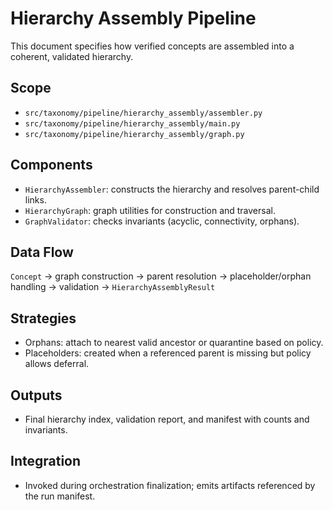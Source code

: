 # Hierarchy Assembly Pipeline

This document specifies how verified concepts are assembled into a coherent, validated hierarchy.

## Scope

- `src/taxonomy/pipeline/hierarchy_assembly/assembler.py`
- `src/taxonomy/pipeline/hierarchy_assembly/main.py`
- `src/taxonomy/pipeline/hierarchy_assembly/graph.py`

## Components

- `HierarchyAssembler`: constructs the hierarchy and resolves parent-child links.
- `HierarchyGraph`: graph utilities for construction and traversal.
- `GraphValidator`: checks invariants (acyclic, connectivity, orphans).

## Data Flow

`Concept` → graph construction → parent resolution → placeholder/orphan handling → validation → `HierarchyAssemblyResult`

## Strategies

- Orphans: attach to nearest valid ancestor or quarantine based on policy.
- Placeholders: created when a referenced parent is missing but policy allows deferral.

## Outputs

- Final hierarchy index, validation report, and manifest with counts and invariants.

## Integration

- Invoked during orchestration finalization; emits artifacts referenced by the run manifest.

